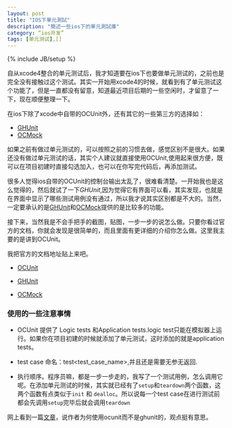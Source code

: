 ```yaml
---
layout: post
title: "IOS下單元測試"
description: "簡述一些ios下的單元測試庫"
category: “ios开发”
tags: [单元测试],[]
---
```

{% include JB/setup %}

自从xcode4整合的单元测试后，我才知道要在ios下也要做单元测试的，之前也是完全没有接触过这个测试。其实一开始用xcode4的时候，就看到有了单元测试这个功能了，但是一直都没有留意，知道最近项目后期的一些空闲时，才留意了一下，现在顺便整理一下。

在ios下除了xcode中自带的OCUnit外，还有其它的一些第三方的选择如：
+ [GHUnit](https://github.com/gabriel/gh-unit/downloads)
+ [OCMock](http://ocmock.org/#download)

如果之前有做过单元测试的，可以按照之前的习惯去做，感觉区别不是很大。如果还没有做过单元测试的话，其实个人建议就直接使用OCUnit,使用起来很方便，既可以在项目初建时直接勾选加入，也可以在你写完代码后，再添加测试。

很多人觉得ios自带的OCUnit的控制台输出太乱了，很难看清楚。一开始我也是这么觉得的，然后就试了一下*GHUnit*,因为觉得它有界面可以看，其实发现，也就是在界面中显示了哪些测试用例没有通过，所以我才说其实区别都是不大的。当然，一定要承认的是[GHUnit](https://github.com/gabriel/gh-unit/downloads)和[OCMock](http://ocmock.org/#download)提供的是比较多的功能。

接下来，当然我是不会手把手的截图，贴图，一步一步的说怎么做。只要你看过官方的文档，你就会发现是很简单的，而且里面有更详细的介绍你怎么做。这里我主要的是讲到OCUnit。

我把官方的文档地址贴上来吧。

+ [OCUnit](https://developer.apple.com/library/mac/#documentation/DeveloperTools/Conceptual/UnitTesting/00-About_Unit_Testing/about.html)

+ [GHUnit](http://gabriel.github.io/gh-unit/docs/index.html)

+ [OCMock](http://ocmock.org/tutorials/)

### 使用的一些注意事情
+ OCUnit 提供了 Logic tests 和Application tests.logic test只能在模拟器上运行。如果你在项目初建的时候就添加了单元测试，这时添加的就是application tests。

+ test case 命名：test<test_case_name>,并且还是需要无参无返回.

+ 执行顺序。程序员嘛，都是一步一步走的，我写了一个测试用例，怎么调用它呢。在添加单元测试的时候，其实就已经有了`setup`和`teardown`两个函数，这两个函数有点类似于`init` 和 `dealloc`。所以说每一个test case在进行测试前都会先调用`setup`完毕后就会调用`teardown`

网上看到一篇[文章][1]，说作者为何使用ocunit而不是ghunit的，观点挺有意思。




[1]: http://longweekendmobile.com/2011/04/15/unit-testing-in-xcode-4-use-ocunit-and-sentest-instead-of-ghunit/




